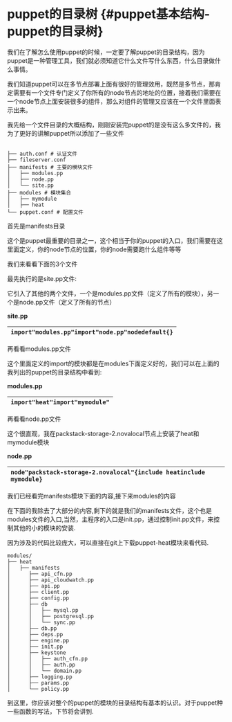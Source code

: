 # puppet的目录树 {#puppet基本结构-puppet的目录树}

我们在了解怎么使用puppet的时候，一定要了解puppet的目录结构，因为puppet是一种管理工具，我们就必须知道它什么文件写什么东西，什么目录做什么事情。

我们知道puppet可以在多节点部署上面有很好的管理效用，既然是多节点，那肯定需要有一个文件专门定义了你所有的node节点的地址的位置，接着我们需要在一个node节点上面安装很多的组件，那么对组件的管理又应该在一个文件里面表示出来。

我先给一个文件目录的大概结构，刚刚安装完puppet的是没有这么多文件的，我为了更好的讲解puppet所以添加了一些文件
```

├── auth.conf # 认证文件
├── fileserver.conf 
├── manifests # 主要的模块文件
│   ├── modules.pp
│   ├── node.pp
│   └── site.pp
├── modules # 模块集合
│   ├── mymodule
│   ├── heat
└── puppet.conf # 配置文件
```

首先是manifests目录

这个是puppet最重要的目录之一，这个相当于你的puppet的入口，我们需要在这里面定义，你的node节点的位置，你的node需要跑什么组件等等

我们来看看下面的3个文件

最先执行的是site.pp文件:

它引入了其他的两个文件，一个是modules.pp文件（定义了所有的模块），另一个是node.pp文件（定义了所有的节点）

**site.pp**

| `import"modules.pp"import"node.pp"nodedefault{}` |
| :--- |


再看看modules.pp文件

这个里面定义的import的模块都是在modules下面定义好的，我们可以在上面的我列出的puppet的目录结构中看到:

**modules.pp**

| `import"heat"import"mymodule"` |
| :--- |


再看看node.pp文件

这个很直观，我在packstack-storage-2.novalocal节点上安装了heat和mymodule模块

**node.pp**

| `node"packstack-storage-2.novalocal"{include heatinclude mymodule}` |
| :--- |


我们已经看完manifests模块下面的内容,接下来modules的内容

在下面的我除去了大部分的内容,剩下的就是我们的manifests文件，这个也是modules文件的入口,当然，主程序的入口是init.pp，通过控制init.pp文件，来控制其他的小的模块的安装.

因为涉及的代码比较庞大，可以直接在git上下载puppet-heat模块来看代码.

```
modules/
├── heat
│   ├── manifests
│      ├── api_cfn.pp
│      ├── api_cloudwatch.pp
│      ├── api.pp
│      ├── client.pp
│      ├── config.pp
│      ├── db
│      │   ├── mysql.pp
│      │   ├── postgresql.pp
│      │   └── sync.pp
│      ├── db.pp
│      ├── deps.pp
│      ├── engine.pp
│      ├── init.pp
│      ├── keystone
│      │   ├── auth_cfn.pp
│      │   ├── auth.pp
│      │   └── domain.pp
│      ├── logging.pp
│      ├── params.pp
│      └── policy.pp

```

到这里，你应该对整个的puppet的模块的目录结构有基本的认识。对于puppet种一些函数的写法，下节将会讲到.

